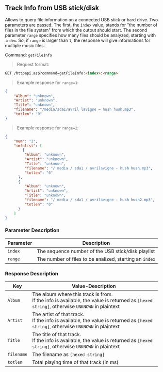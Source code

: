 ## Track Info from USB stick/disk

Allows to query file information on a connected USB stick or hard drive. Two parameters are passed. The first, the  `index` value, stands for "the number of files in the file system" from which the output should start. The second parameter `range` specifies how many files should be analyzed, starting with `index`. So, if `range` is larger than `1`, the response will give informations for multiple music files.

Command: `getFileInfo`

> Request format:

```html
GET /httpapi.asp?command=getFileInfo:<index>:<range>
```

> Example response for `range=1`:

```json
{
	"Album": "unknown",
	"Artist": "unknown",
	"Title": "unknown",
	"filename": "/media/sda1/avril lavigne – hush hush.mp3",
	"totlen": "0"
}
```

> Example response for `range=2`:

```json
{
	"num": "2",
	"infolist": [
		{
         "Album": "unknown",
         "Artist": "unknown",
         "Title": "unknown",
         "filename": "/ media / sda1 / avrilavigne - hush hush.mp3",
         "totlen": "0"
      },
      {
         "Album": "unknown",
         "Artist": "unknown",
         "Title": "unknown",
         "filename": "/ media / sda1 / avrilavigne - hush hush2.mp3",
         "totlen": "0"
      }
	]
}
```

### Parameter Description

Parameter | Description
---|---
`index` | The sequence number of the  USB stick/disk playlist
`range` | The number of files to be analized, starting an `index`


### Response Description

Key | Value-Description
---|---
`Album` | The album where this track is from.<br>If the info is available, the value is returned as `[hexed string]`, otherwise `UNKNOWN` in plaintext
`Artist` | The artist of that track.<br>If the info is available, the value is returned as `[hexed string]`, otherwise `UNKNOWN` in plaintext
`Title` | The title of that track.<br>If the info is available, the value is returned as `[hexed string]`, otherwise `UNKNOWN` in plaintext
`filename` | The filename as `[hexed string]`
`totlen` | Total playing time of that track (in ms)
